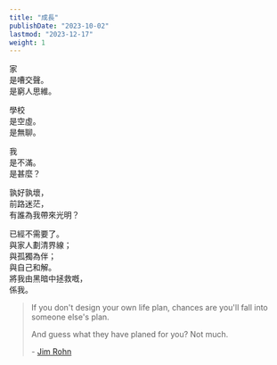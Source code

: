 ```yaml
---
title: "成長"
publishDate: "2023-10-02"
lastmod: "2023-12-17"
weight: 1
---
```


家<br/>
是嘈交聲。<br/>
是窮人思維。<br/>

學校<br/>
是空虛。<br/>
是無聊。<br/>

我<br/>
是不滿。<br/>
是甚麼？<br/>

孰好孰壞，<br/>
前路迷茫，<br/>
有誰為我帶來光明？<br/>

已經不需要了。<br/>
與家人劃清界線；<br/>
與孤獨為伴；<br/>
與自己和解。<br/>
將我由黑暗中拯救嘅，<br/>
係我。<br/>

> If you don't design your own life plan, chances are you'll fall into someone
> else's plan.
>
> And guess what they have planed for you? Not much.
>
> \- [Jim Rohn](https://www.goodreads.com/quotes/53606-if-you-don-t-design-your-own-life-plan-chances-are)
